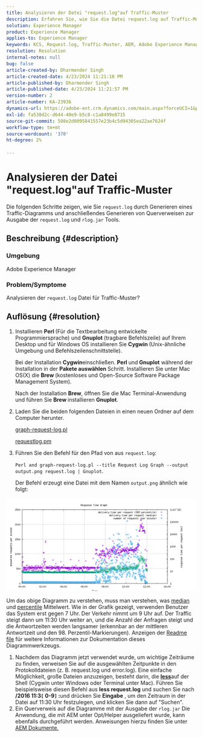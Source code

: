 ```yaml
---
title: Analysieren der Datei "request.log"auf Traffic-Muster
description: Erfahren Sie, wie Sie die Datei request.log auf Traffic-Muster in Adobe Experience Manager analysieren.
solution: Experience Manager
product: Experience Manager
applies-to: Experience Manager
keywords: KCS, Request.log, Traffic-Muster, AEM, Adobe Experience Manager, Request Log Graph
resolution: Resolution
internal-notes: null
bug: false
article-created-by: Dharmender Singh
article-created-date: 4/23/2024 11:21:18 PM
article-published-by: Dharmender Singh
article-published-date: 4/23/2024 11:21:57 PM
version-number: 2
article-number: KA-23936
dynamics-url: https://adobe-ent.crm.dynamics.com/main.aspx?forceUCI=1&pagetype=entityrecord&etn=knowledgearticle&id=c8bcc82f-c801-ef11-a1fd-6045bd026dc7
exl-id: fa538d2c-d644-40e9-b5c8-c1a8499e8715
source-git-commit: 508e2d0095841557e23b4c5d94305ea22ae7624f
workflow-type: tm+mt
source-wordcount: '370'
ht-degree: 2%

---
```


# Analysieren der Datei &quot;request.log&quot;auf Traffic-Muster


Die folgenden Schritte zeigen, wie Sie `request.log` durch Generieren eines Traffic-Diagramms und anschließendes Generieren von Querverweisen zur Ausgabe der `request.log` und `rlog.jar` Tools.

## Beschreibung {#description}


### <b>Umgebung</b>

Adobe Experience Manager



### <b>Problem/Symptome</b>

Analysieren der `request.log` Datei für Traffic-Muster?


## Auflösung {#resolution}


1. Installieren <b>Perl </b>(Für die Textbearbeitung entwickelte Programmiersprache) und <b>Gnuplot </b>(tragbare Befehlszeile) auf Ihrem Desktop und für Windows OS installieren Sie <b>Cygwin </b>(Unix-ähnliche Umgebung und Befehlszeilenschnittstelle).

   Bei der Installation <b>Cygwin</b>einschließen. <b>Perl </b>und<b> Gnuplot</b> während der Installation in der <b>Pakete auswählen </b>Schritt. Installieren Sie unter Mac OS(X) die <b>Brew </b>(kostenloses und Open-Source Software Package Management System).


   Nach der Installation <b>Brew</b>, öffnen Sie die Mac Terminal-Anwendung und führen Sie <b>Brew </b>installieren <b>Gnuplot</b>.
2. Laden Sie die beiden folgenden Dateien in einen neuen Ordner auf dem Computer herunter.

   [graph-request-log.pl](https://raw.githubusercontent.com/joerghoh/cq5-utils/master/scripts/request.log/graph-request-log.pl)

   [requestlog.pm](https://raw.githubusercontent.com/joerghoh/cq5-utils/master/scripts/request.log/requestlog.pm)
3. Führen Sie den Befehl für den Pfad von aus `request.log`: <b> </b>


   `Perl and graph-request-log.pl --title Request Log Graph --output output.png request.log | Gnuplot`.


   Der Befehl erzeugt eine Datei mit dem Namen `output.png` ähnlich wie folgt:


![](assets/23a59622-99e7-ee11-904d-6045bd006b3d.png)

Um das obige Diagramm zu verstehen, muss man verstehen, was [median](https://www.mathsisfun.com/definitions/median.html) und [percentile](https://www.mathsisfun.com/data/percentiles.html) Mittelwert. Wie in der Grafik gezeigt, verwenden Benutzer das System erst gegen 7 Uhr. Der Verkehr nimmt um 9 Uhr auf. Der Traffic steigt dann um 11:30 Uhr weiter an, und die Anzahl der Anfragen steigt und die Antwortzeiten werden langsamer (erkennbar an der mittleren Antwortzeit und den 98. Perzentil-Markierungen). Anzeigen der [Readme file](https://github.com/joerghoh/cq5-utils/tree/master/scripts/request.log) für weitere Informationen zur Dokumentation dieses Diagrammwerkzeugs.

1. Nachdem das Diagramm jetzt verwendet wurde, um wichtige Zeiträume zu finden, verweisen Sie auf die ausgewählten Zeitpunkte in den Protokolldateien (z. B. request.log und error.log). Eine einfache Möglichkeit, große Dateien anzuzeigen, besteht darin, die <b>[less](https://en.wikipedia.org/wiki/Less_%28Unix%29)</b>auf der Shell (Cygwin unter Windows oder Terminal unter Mac). Führen Sie beispielsweise diesen Befehl aus <b>less request.log</b> und suchen Sie nach <b>/2016 11:3`[` 0-9`]` :</b>und drücken Sie <b>Eingabe</b> , um den Zeitraum in der Datei auf 11:30 Uhr festzulegen, und klicken Sie dann auf &quot;Suchen&quot;.<br>
2. Ein Querverweis auf die Diagramme mit der Ausgabe der `rlog.jar` Die Anwendung, die mit AEM unter Opt/Helper ausgeliefert wurde, kann ebenfalls durchgeführt werden. Anweisungen hierzu finden Sie unter [AEM Dokumente.](https://experienceleague.adobe.com/de/docs/experience-manager-release-information/aem-release-updates/previous-updates/aem-previous-versions)
